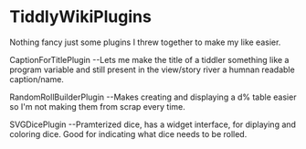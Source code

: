 # TiddlyWikiPlugins
Nothing fancy just some plugins I threw together to make my like easier.

CaptionForTitlePlugin
--Lets me make the title of a tiddler something like a program variable and still present in the view/story river a humnan readable caption/name.

RandomRollBuilderPlugin
--Makes creating and displaying a d% table easier so I'm not making them from scrap every time.

SVGDicePlugin
--Pramterized dice, has a widget interface, for diplaying and coloring dice. Good for indicating what dice needs to be rolled.
